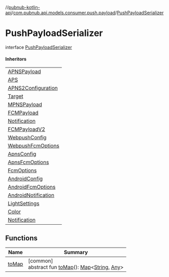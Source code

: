 //[pubnub-kotlin-api](../../../index.md)/[com.pubnub.api.models.consumer.push.payload](../index.md)/[PushPayloadSerializer](index.md)

# PushPayloadSerializer

interface [PushPayloadSerializer](index.md)

#### Inheritors

| |
|---|
| [APNSPayload](../-push-payload-helper/-a-p-n-s-payload/index.md) |
| [APS](../-push-payload-helper/-a-p-n-s-payload/-a-p-s/index.md) |
| [APNS2Configuration](../-push-payload-helper/-a-p-n-s-payload/-a-p-n-s2-configuration/index.md) |
| [Target](../-push-payload-helper/-a-p-n-s-payload/-a-p-n-s2-configuration/-target/index.md) |
| [MPNSPayload](../-push-payload-helper/-m-p-n-s-payload/index.md) |
| [FCMPayload](../-push-payload-helper/-f-c-m-payload/index.md) |
| [Notification](../-push-payload-helper/-f-c-m-payload/-notification/index.md) |
| [FCMPayloadV2](../-push-payload-helper/-f-c-m-payload-v2/index.md) |
| [WebpushConfig](../-push-payload-helper/-f-c-m-payload-v2/-webpush-config/index.md) |
| [WebpushFcmOptions](../-push-payload-helper/-f-c-m-payload-v2/-webpush-config/-webpush-fcm-options/index.md) |
| [ApnsConfig](../-push-payload-helper/-f-c-m-payload-v2/-apns-config/index.md) |
| [ApnsFcmOptions](../-push-payload-helper/-f-c-m-payload-v2/-apns-config/-apns-fcm-options/index.md) |
| [FcmOptions](../-push-payload-helper/-f-c-m-payload-v2/-fcm-options/index.md) |
| [AndroidConfig](../-push-payload-helper/-f-c-m-payload-v2/-android-config/index.md) |
| [AndroidFcmOptions](../-push-payload-helper/-f-c-m-payload-v2/-android-config/-android-fcm-options/index.md) |
| [AndroidNotification](../-push-payload-helper/-f-c-m-payload-v2/-android-config/-android-notification/index.md) |
| [LightSettings](../-push-payload-helper/-f-c-m-payload-v2/-android-config/-android-notification/-light-settings/index.md) |
| [Color](../-push-payload-helper/-f-c-m-payload-v2/-android-config/-android-notification/-light-settings/-color/index.md) |
| [Notification](../-push-payload-helper/-f-c-m-payload-v2/-notification/index.md) |

## Functions

| Name | Summary |
|---|---|
| [toMap](to-map.md) | [common]<br>abstract fun [toMap](to-map.md)(): [Map](https://kotlinlang.org/api/latest/jvm/stdlib/kotlin.collections/-map/index.html)&lt;[String](https://kotlinlang.org/api/latest/jvm/stdlib/kotlin/-string/index.html), [Any](https://kotlinlang.org/api/latest/jvm/stdlib/kotlin/-any/index.html)&gt; |
